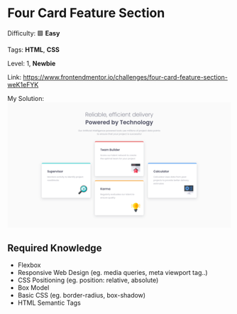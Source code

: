 # Four Card Feature Section

Difficulty: 🟩 **Easy**

Tags: **HTML**, **CSS**

Level: 1, **Newbie**

Link: https://www.frontendmentor.io/challenges/four-card-feature-section-weK1eFYK

My Solution:
![My Solution](preview.png)

## Required Knowledge
- Flexbox
- Responsive Web Design (eg. media queries, meta viewport tag..)
- CSS Positioning (eg. position: relative, absolute)
- Box Model
- Basic CSS (eg. border-radius, box-shadow)
- HTML Semantic Tags
